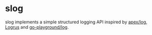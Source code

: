 # slog

slog implements a simple structured logging API inspired by [apex/log](https://github.com/apex/log), [Logrus](https://github.com/Sirupsen/logrus) and [go-playground/log](https://github.com/go-playground/log).
